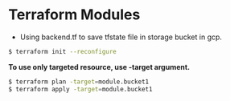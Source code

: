 # Terraform Modules
* Using backend.tf to save tfstate file in storage bucket in gcp.
```bash
$ terraform init --reconfigure
```

**To use only targeted resource, use -target argument.**
```bash
$ terraform plan -target=module.bucket1
$ terraform apply -target=module.bucket1
```
